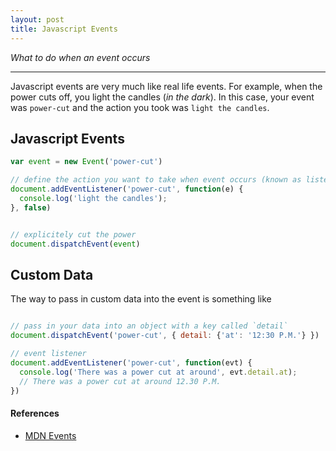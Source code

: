 ```yaml
---
layout: post
title: Javascript Events
---
```


*What to do when an event occurs*

-----
<!--more-->

Javascript events are very much like real life events. For example, when the power cuts
off, you light the candles (*in the dark*). In this case, your event was `power-cut`
and the action you took was `light the candles`.

## Javascript Events

```javascript
var event = new Event('power-cut')

// define the action you want to take when event occurs (known as listeners)
document.addEventListener('power-cut', function(e) {
  console.log('light the candles');
}, false)


// explicitely cut the power
document.dispatchEvent(event)
```

## Custom Data

The way to pass in custom data into the event is something like

```javascript

// pass in your data into an object with a key called `detail`
document.dispatchEvent('power-cut', { detail: {'at': '12:30 P.M.'} })

// event listener
document.addEventListener('power-cut', function(evt) {
  console.log('There was a power cut at around', evt.detail.at);
  // There was a power cut at around 12.30 P.M.
})
```

#### References

- [MDN Events](https://developer.mozilla.org/en-US/docs/Web/Guide/Events/Creating_and_triggering_events)
